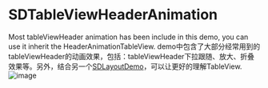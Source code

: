 # SDTableViewHeaderAnimation
Most tableViewHeader animation has been include in this demo, you can use it inherit the HeaderAnimationTableView. demo中包含了大部分经常用到的tableViewHeader的动画效果，包括：tableViewHeader下拉跟随、放大、折叠效果等。另外，结合另一个[SDLayoutDemo](https://github.com/giveMeHug/SDLayoutDemo)，可以让更好的理解TableView.
![image](https://github.com/giveMeHug/TableViewHeaderAnimation/blob/master/TableViewHeaderAnimation/hello.gif)
